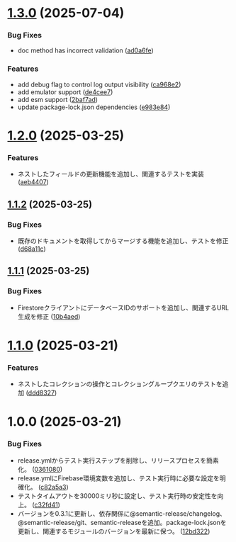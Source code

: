# [1.3.0](https://github.com/nabettu/firebase-rest-firestore/compare/v1.2.0...v1.3.0) (2025-07-04)


### Bug Fixes

* doc method has incorrect validation ([ad0a6fe](https://github.com/nabettu/firebase-rest-firestore/commit/ad0a6fe5fea416bde431dd75aa887c6cd6f823b6))


### Features

* add debug flag to control log output visibility ([ca968e2](https://github.com/nabettu/firebase-rest-firestore/commit/ca968e250e82ce12d990946f6a7e9c6dc6cea8d7))
* add emulator support ([de4cee7](https://github.com/nabettu/firebase-rest-firestore/commit/de4cee7173c36c4557754acbd4fceb42488a8673))
* add esm support ([2baf7ad](https://github.com/nabettu/firebase-rest-firestore/commit/2baf7ad45335e7828eb1d76b31d836aa1704db91))
* update package-lock.json dependencies ([e983e84](https://github.com/nabettu/firebase-rest-firestore/commit/e983e8466959619f1871155746eacdc4037582e0))

# [1.2.0](https://github.com/nabettu/firebase-rest-firestore/compare/v1.1.2...v1.2.0) (2025-03-25)


### Features

* ネストしたフィールドの更新機能を追加し、関連するテストを実装 ([aeb4407](https://github.com/nabettu/firebase-rest-firestore/commit/aeb4407913fce8e2029329eda694bc6745156ddb))

## [1.1.2](https://github.com/nabettu/firebase-rest-firestore/compare/v1.1.1...v1.1.2) (2025-03-25)


### Bug Fixes

* 既存のドキュメントを取得してからマージする機能を追加し、テストを修正 ([d68a11c](https://github.com/nabettu/firebase-rest-firestore/commit/d68a11c9a515c990124164431cb26ab3d369bb2d))

## [1.1.1](https://github.com/nabettu/firebase-rest-firestore/compare/v1.1.0...v1.1.1) (2025-03-25)


### Bug Fixes

* FirestoreクライアントにデータベースIDのサポートを追加し、関連するURL生成を修正 ([10b4aed](https://github.com/nabettu/firebase-rest-firestore/commit/10b4aedf451f7beff2e3341c583accc1714f9e3c))

# [1.1.0](https://github.com/nabettu/firebase-rest-firestore/compare/v1.0.0...v1.1.0) (2025-03-21)


### Features

* ネストしたコレクションの操作とコレクショングループクエリのテストを追加 ([ddd8327](https://github.com/nabettu/firebase-rest-firestore/commit/ddd8327364fe119d73419742ab2a9c34317bbcfc))

# 1.0.0 (2025-03-21)


### Bug Fixes

* release.ymlからテスト実行ステップを削除し、リリースプロセスを簡素化。 ([0361080](https://github.com/nabettu/firebase-rest-firestore/commit/0361080b401d6276e8bf4ba80cb3d88c6e146282))
* release.ymlにFirebase環境変数を追加し、テスト実行時に必要な設定を明確化。 ([c82a5a3](https://github.com/nabettu/firebase-rest-firestore/commit/c82a5a3fea96cf612531bbabff96f1d8325f55b5))
* テストタイムアウトを30000ミリ秒に設定し、テスト実行時の安定性を向上。 ([c32fd41](https://github.com/nabettu/firebase-rest-firestore/commit/c32fd416124a08d26fb7bd315423cf2364df63dc))
* バージョンを0.3.1に更新し、依存関係に@semantic-release/changelog、@semantic-release/git、semantic-releaseを追加。package-lock.jsonを更新し、関連するモジュールのバージョンを最新に保つ。 ([12bd322](https://github.com/nabettu/firebase-rest-firestore/commit/12bd32296307acf0b98379ee9a1bcfb658fc78d8))
